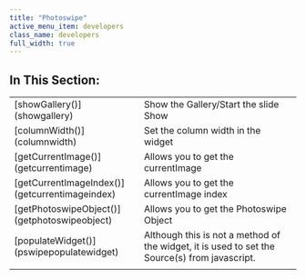 ```yaml
---
title: "Photoswipe"
active_menu_item: developers
class_name: developers
full_width: true
---
```



## In This Section:

<table>
<tr>
<td width="182">
[showGallery()](showgallery)

</td>
<td width="8">
</td>
<td width="752">
Show the Gallery/Start the slide Show

</td>
</tr>
<tr>
<td width="182">
[columnWidth()](columnwidth)

</td>
<td width="8">
</td>
<td width="752">
Set the column width in the widget

</td>
</tr>
<tr>
<td width="182">
[getCurrentImage()](getcurrentimage)

</td>
<td width="8">
</td>
<td width="752">
Allows you to get the currentImage

</td>
</tr>
<tr>
<td width="182">
[getCurrentImageIndex()](getcurrentimageindex)

</td>
<td width="8">
</td>
<td width="752">
Allows you to get the currentImage index

</td>
</tr>
<tr>
<td width="182">
[getPhotoswipeObject()](getphotoswipeobject)

</td>
<td width="8">
</td>
<td width="752">
Allows you to get the Photoswipe Object

</td>
</tr>
<tr>
<td width="182">
[populateWidget()](pswipepopulatewidget)

</td>
<td width="8">
</td>
<td width="752">
Although this is not a method of the widget, it is used to set the Source(s) from javascript.

</td>
</tr>
<tr>
<td width="182">
</td>
<td width="8">
</td>
<td width="752">
</td>
</tr>
</table>
